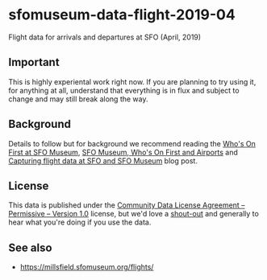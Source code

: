 # sfomuseum-data-flight-2019-04

Flight data for arrivals and departures at SFO (April, 2019)

## Important

This is highly experiental work right now. If you are planning to try using it, for anything at all, understand that everything is in flux and subject to change and may still break along the way.

## Background

Details to follow but for background we recommend reading the [Who's On First at SFO Museum](https://millsfield.sfomuseum.org/blog/2018/08/28/whosonfirst/), [SFO Museum, Who's On First and Airports](https://millsfield.sfomuseum.org/blog/2018/10/30/airports/) and [Capturing flight data at SFO and SFO Museum](https://millsfield.sfomuseum.org/blog/2019/01/18/flights/) blog post.

## License

This data is published under the [Community Data License Agreement – Permissive – Version 1.0](LICENSE) license, but we'd love a [shout-out](https://twitter.com/flysfo) and generally to hear what you're doing if you use the data.

## See also

* https://millsfield.sfomuseum.org/flights/

